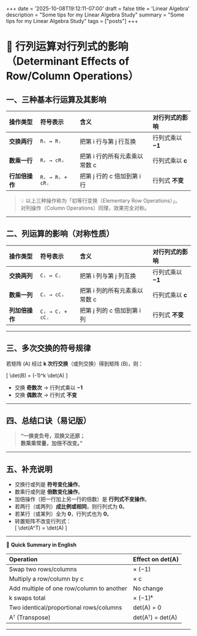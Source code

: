 +++
date = '2025-10-08T19:12:11-07:00'
draft = false
title = 'Linear Algebra'
description = "Some tips for my Linear Algebra Study"
summary = "Some tips for my Linear Algebra Study"
tags = ["posts"]
+++

# 🧮 行列运算对行列式的影响（Determinant Effects of Row/Column Operations）

## 一、三种基本行运算及其影响

| 操作类型 | 符号表示 | 含义 | 对行列式的影响 |
|:--|:--|:--|:--|
| **交换两行** | `Rᵢ ↔ Rⱼ` | 把第 i 行与第 j 行互换 | 行列式乘以 **−1** |
| **数乘一行** | `Rᵢ → cRᵢ` | 把第 i 行的所有元素乘以常数 c | 行列式乘以 **c** |
| **行加倍操作** | `Rᵢ → Rᵢ + cRⱼ` | 把第 j 行的 c 倍加到第 i 行 | 行列式 **不变** |

> 💡 以上三种操作称为「初等行变换（Elementary Row Operations）」。  
> 对列操作（Column Operations）同理，效果完全对称。

---

## 二、列运算的影响（对称性质）

| 操作类型 | 符号表示 | 含义 | 对行列式的影响 |
|:--|:--|:--|:--|
| **交换两列** | `Cᵢ ↔ Cⱼ` | 把第 i 列与第 j 列互换 | 行列式乘以 **−1** |
| **数乘一列** | `Cᵢ → cCᵢ` | 把第 i 列的所有元素乘以常数 c | 行列式乘以 **c** |
| **列加倍操作** | `Cᵢ → Cᵢ + cCⱼ` | 把第 j 列的 c 倍加到第 i 列 | 行列式 **不变** |

---

## 三、多次交换的符号规律

若矩阵 \(A\) 经过 **k 次行交换**（或列交换）得到矩阵 \(B\)，则：

\[
\det(B) = (-1)^k \det(A)
\]

- 交换 **奇数次** → 行列式乘以 **−1**  
- 交换 **偶数次** → 行列式 **不变**

---

## 四、总结口诀（易记版）

> **“一换变负号，双换又还原；  
> 数乘乘常量，加倍不改变。”**

---

## 五、补充说明

- 交换行或列是 **符号变化操作**。  
- 数乘行或列是 **倍数变化操作**。  
- 加倍操作（把一行加上另一行的倍数）是 **行列式不变操作**。  
- 若两行（或两列）**成比例或相同**，则行列式为 **0**。  
- 若某行（或某列）全为 **0**，行列式也为 **0**。  
- 转置矩阵不改变行列式：  
  \[
  \det(A^T) = \det(A)
  \]

---

📘 **Quick Summary in English**

| Operation | Effect on det(A) |
|:--|:--|
| Swap two rows/columns | × (−1) |
| Multiply a row/column by c | × c |
| Add multiple of one row/column to another | No change |
| k swaps total | × (−1)ᵏ |
| Two identical/proportional rows/columns | det(A) = 0 |
| Aᵀ (Transpose) | det(Aᵀ) = det(A) |

---
